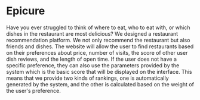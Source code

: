 # Epicure
Have you ever struggled to think of where to eat, who to eat with, or which dishes in the restaurant are most delicious? We designed a restaurant recommendation platform. We not only recommend the restaurant but also friends and dishes. The website will allow the user to find restaurants based on their preferences about price, number of visits, the score of other user dish reviews, and the length of open time. If the user does not have a specific preference, they can also use the parameters provided by the system which is the basic score that will be displayed on the interface. This means that we provide two kinds of rankings, one is automatically generated by the system, and the other is calculated based on the weight of the user's preference.

